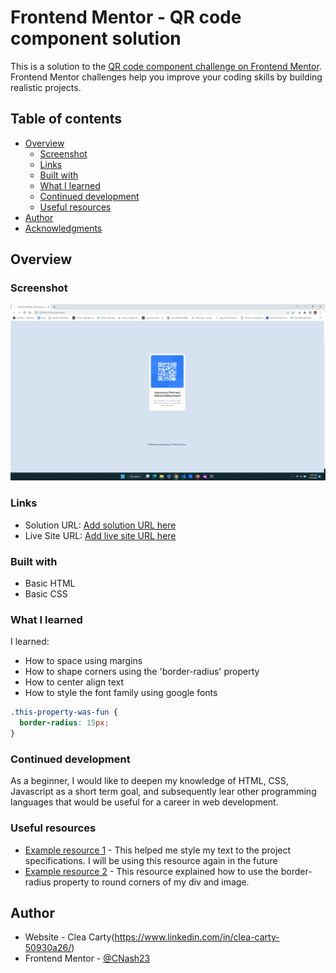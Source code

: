 # Frontend Mentor - QR code component solution

This is a solution to the [QR code component challenge on Frontend Mentor](https://www.frontendmentor.io/challenges/qr-code-component-iux_sIO_H). Frontend Mentor challenges help you improve your coding skills by building realistic projects.

## Table of contents

- [Overview](#overview)
  - [Screenshot](#screenshot)
  - [Links](#links)
  - [Built with](#built-with)
  - [What I learned](#what-i-learned)
  - [Continued development](#continued-development)
  - [Useful resources](#useful-resources)
- [Author](#author)
- [Acknowledgments](#acknowledgments)

## Overview

### Screenshot

![](images/my-finished-image.png)

### Links

- Solution URL: [Add solution URL here](https://github.com/CNash23/2nd-pro/blob/main/index.html)
- Live Site URL: [Add live site URL here](http://127.0.0.1:5500/index.html)

### Built with

- Basic HTML
- Basic CSS

### What I learned

I learned:

- How to space using margins
- How to shape corners using the 'border-radius' property
- How to center align text
- How to style the font family using google fonts

```css
.this-property-was-fun {
  border-radius: 15px;
}
```

### Continued development

As a beginner, I would like to deepen my knowledge of HTML, CSS, Javascript as a short term goal, and subsequently lear other programming languages that would be useful for a
career in web development.

### Useful resources

- [Example resource 1](https://fonts.google.com/specimen/Outfit) - This helped me style my text to the project specifications. I will be using this resource again in the future
- [Example resource 2](https://www.w3schools.com/css/css3_borders.asp) - This resource explained how to use the border-radius property to round corners of my div and image.

## Author

- Website - Clea Carty(https://www.linkedin.com/in/clea-carty-50930a26/)
- Frontend Mentor - [@CNash23](https://www.frontendmentor.io/profile/CNash23)
